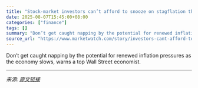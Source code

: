 ```yaml
---
title: "Stock-market investors can’t afford to snooze on stagflation threat. Here’s what to watch."
date: 2025-08-07T15:45:00+08:00
categories: ["finance"]
tags: []
summary: "Don’t get caught napping by the potential for renewed inflation pressures as the economy slows, warns a top Wall Street economist."
source_url: "https://www.marketwatch.com/story/investors-cant-afford-to-ignore-the-stagflation-threat-shadowing-the-market-f9881232?mod=mw_rss_topstories"
---
```


Don’t get caught napping by the potential for renewed inflation pressures as the economy slows, warns a top Wall Street economist.

---

*来源: [原文链接](https://www.marketwatch.com/story/investors-cant-afford-to-ignore-the-stagflation-threat-shadowing-the-market-f9881232?mod=mw_rss_topstories)*
